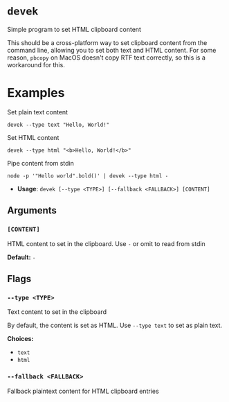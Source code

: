 # `devek`

Simple program to set HTML clipboard content

This should be a cross-platform way to set clipboard content from the command line, allowing you to set both text and HTML content. For some reason, `pbcopy` on MacOS doesn't copy RTF text correctly, so this is a workaround for this.

# Examples

Set plain text content

``` devek --type text "Hello, World!" ```

Set HTML content

``` devek --type html "<b>Hello, World!</b>" ```

Pipe content from stdin

``` node -p '"Hello world".bold()' | devek --type html - ```


- **Usage**: `devek [--type <TYPE>] [--fallback <FALLBACK>] [CONTENT]`

## Arguments

### `[CONTENT]`

HTML content to set in the clipboard. Use `-` or omit to read from stdin

**Default:** `-`

## Flags

### `--type <TYPE>`

Text content to set in the clipboard

By default, the content is set as HTML. Use `--type text` to set as plain text.

**Choices:**

- `text`
- `html`

### `--fallback <FALLBACK>`

Fallback plaintext content for HTML clipboard entries
